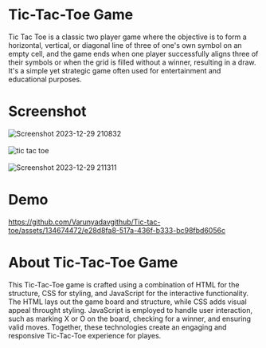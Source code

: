 # Tic-Tac-Toe Game
Tic Tac Toe is a classic two player game where the objective is to form a horizontal, vertical, or diagonal line of three of one's own symbol
on an empty cell, and the game ends when one player successfully aligns three of their symbols or when the grid is filled without a winner,
resulting in a draw. It's a simple yet strategic game often used for entertainment and educational purposes.

# Screenshot
![Screenshot 2023-12-29 210832](https://github.com/Varunyadavgithub/Tic-tac-toe/assets/134674472/8190ce18-40f8-45fb-bafe-99e4efbfe237)
<br><br>
![tic tac toe](https://github.com/Varunyadavgithub/Tic-tac-toe/assets/134674472/e55b5512-5ba7-4b6e-975e-5bef643ceeab)
<br><br>
![Screenshot 2023-12-29 211311](https://github.com/Varunyadavgithub/Tic-tac-toe/assets/134674472/abdf94da-ed52-4a0a-9be7-83bb24c4810c)


# Demo
https://github.com/Varunyadavgithub/Tic-tac-toe/assets/134674472/e28d8fa8-517a-436f-b333-bc98fbd6056c


# About Tic-Tac-Toe Game
This Tic-Tac-Toe game is crafted using a combination of HTML for the structure, CSS for styling, and JavaScript for the interactive functionality.
The HTML lays out the game board and structure, while CSS adds visual appeal throught styling. JavaScript is employed to handle user interaction,
such as marking X or O on the board, checking for a winner, and ensuring valid moves. Together, these technologies create an engaging and responsive 
Tic-Tac-Toe experience for playes.
